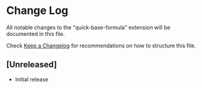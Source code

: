 # Change Log
All notable changes to the "quick-base-formula" extension will be documented in this file.

Check [Keep a Changelog](http://keepachangelog.com/) for recommendations on how to structure this file.

## [Unreleased]
- Initial release